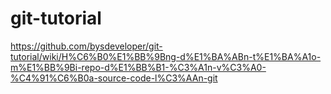 # git-tutorial

https://github.com/bysdeveloper/git-tutorial/wiki/H%C6%B0%E1%BB%9Bng-d%E1%BA%ABn-t%E1%BA%A1o-m%E1%BB%9Bi-repo-d%E1%BB%B1-%C3%A1n-v%C3%A0-%C4%91%C6%B0a-source-code-l%C3%AAn-git
